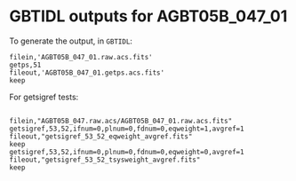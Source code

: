 # GBTIDL outputs for AGBT05B_047_01

To generate the output, in `GBTIDL`:

```IDL
filein,'AGBT05B_047_01.raw.acs.fits'
getps,51
fileout,'AGBT05B_047_01.getps.acs.fits'
keep
```

For getsigref tests:
```

filein,"AGBT05B_047.raw.acs/AGBT05B_047_01.raw.acs.fits"
getsigref,53,52,ifnum=0,plnum=0,fdnum=0,eqweight=1,avgref=1
fileout,"getsigref_53_52_eqweight_avgref.fits"
keep
getsigref,53,52,ifnum=0,plnum=0,fdnum=0,eqweight=0,avgref=1
fileout,"getsigref_53_52_tsysweight_avgref.fits"
keep
```
